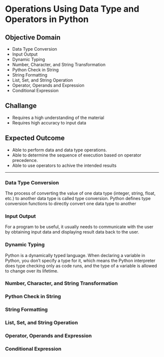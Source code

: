 # Operations Using Data Type and Operators in Python

## Objective Domain 
- Data Type Conversion
- Input Output
- Dynamic Typing
- Number, Character, and String Transformation
- Python Check in String
- String Formatting
- List, Set, and String Operation
- Operator, Operands and Expression
- Conditional Expression

## Challange
- Requires a high understanding of the material
- Requires high accuracy to input data

## Expected Outcome
- Able to perform data and data type operations.
- Able to determine the sequence of execution based on operator precedence.
- Able to use operators to achive the intended results
-----
### Data Type Conversion
The process of converting the value of one data type (integer, string, float, etc.) to another data type is called type conversion. Python defines type conversion functions to directly convert one data type to another

### Input Output
For a program to be useful, it usually needs to communicate with the user by obtaining input data and displaying result data back to the user.

### Dynamic Typing
Python is a dynamically typed language. When declaring a variable in Python, you don’t specify a type for it, which means the Python interpreter does type checking only as code runs, and the type of a variable is allowed to change over its lifetime.


### Number, Character, and String Transformation
### Python Check in String
### String Formatting
### List, Set, and String Operation
### Operator, Operands and Expression
### Conditional Expression
